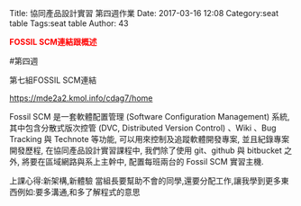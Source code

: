Title: 協同產品設計實習 第四週作業
Date: 2017-03-16 12:08
Category:seat table
Tags:seat table
Author: 43

<b><font color="red"> FOSSIL SCM連結跟概述</font></b>

<!-- PELICAN_END_SUMMARY -->

#第四週

第七組FOSSIL SCM連結

<a href="https://mde2a2.kmol.info/cdag7/home">https://mde2a2.kmol.info/cdag7/home</a>

Fossil SCM 是一套軟體配置管理 (Software Configuration Management) 系統, 其中包含分散式版次控管 (DVC, Distributed Version Control) 、Wiki 、Bug Tracking 與 Technote 等功能, 可以用來控制及追蹤軟體開發專案, 並且紀錄專案開發歷程, 在協同產品設計實習課程中, 我們除了使用 git、github 與 bitbucket 之外, 將要在區域網路與系上主幹中, 配置每班兩台的 Fossil SCM 實習主機.

上課心得:新架構,新體驗
當組長要幫助不會的同學,還要分配工作,讓我學到更多東西例如:要多溝通,和多了解程式的意思








